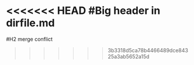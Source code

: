 <<<<<<< HEAD
#Big header in dirfile.md
=======
#H2 merge conflict
>>>>>>> 3b3318d5ca78b4466489dce84325a3ab5652a15d
